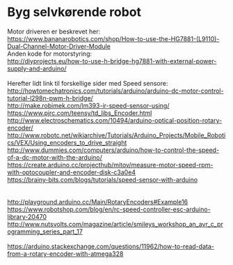 # Byg selvkørende robot


Motor driveren er beskrevet her: https://www.bananarobotics.com/shop/How-to-use-the-HG7881-(L9110)-Dual-Channel-Motor-Driver-Module<br />
Anden kode for motorstyring:<br />
http://diyprojects.eu/how-to-use-h-bridge-hg7881-with-external-power-supply-and-arduino/<br />
<br />
Herefter lidt link til forskellige sider med Speed sensore:<br />
http://howtomechatronics.com/tutorials/arduino/arduino-dc-motor-control-tutorial-l298n-pwm-h-bridge/<br />
http://make.robimek.com/lm393-ir-speed-sensor-using/<br />
https://www.pjrc.com/teensy/td_libs_Encoder.html<br />
http://www.electroschematics.com/10494/arduino-optical-position-rotary-encoder/<br />
http://www.robotc.net/wikiarchive/Tutorials/Arduino_Projects/Mobile_Robotics/VEX/Using_encoders_to_drive_straight<br />
http://www.dummies.com/computers/arduino/how-to-control-the-speed-of-a-dc-motor-with-the-arduino/<br />
https://create.arduino.cc/projecthub/mitov/measure-motor-speed-rpm-with-optocoupler-and-encoder-disk-c3a0e4<br />
https://brainy-bits.com/blogs/tutorials/speed-sensor-with-arduino<br />
<br />
<br />
http://playground.arduino.cc/Main/RotaryEncoders#Example16<br />
https://www.robotshop.com/blog/en/rc-speed-controller-esc-arduino-library-20470<br />
http://www.nutsvolts.com/magazine/article/smileys_workshop_an_avr_c_programming_series_part_17<br />
<br />
https://arduino.stackexchange.com/questions/11962/how-to-read-data-from-a-rotary-encoder-with-atmega328<br />

